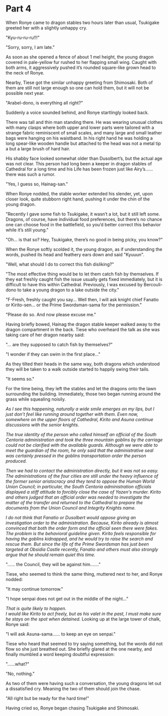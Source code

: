 # Part 4

<!--<sup><a href="#Prim1">1</a></sup>-->

When Ronye came to dragon stables two hours later than usual, Tsukigake greeted her with a slightly unhappy cry.

"Kyu-ru-ru-ru!!!"

"Sorry, sorry, I am late."

As soon as she opened a fence of about 1 mel height, the young dragon covered in pale-yellow fur rushed to her flapping small wing. Caught with both arms, it aggressively pushed it’s rounded square-like grown head to the neck of Ronye.

Nearby, Tiese got the similar unhappy greeting from Shimosaki. Both of them are still not large enough so one can hold them, but it will not be possible next year.

"Arabel-dono, is everything all right?"

Suddenly a voice sounded behind, and Ronye startlingly looked back.

There was tall and thin man standing there. He was wearing unusual clothes with many clasps where both upper and lower parts were tailored with a strange fabric reminiscent of small scales, and many large and small leather bags were hanging on his waistband. In his right hand he was holding a long spear-like wooden handle but attached to the head was not a metal tip a but a large brush of hard hair.

His shabby face looked somewhat older than Dusolbert’s, but the actual age was not clear. This person had long been a keeper in dragon stables of Cathedral for a long time and his Life has been frozen just like Airy’s...... there was such a rumor.

"Yes, I guess so, Hainag-san."

When Ronye nodded, the stable worker extended his slender, yet, upon closer look, quite stubborn right hand, pushing it under the chin of the young dragon.

"Recently I gave some fish to Tsukigake, it wasn’t a lot, but it still left some. Dragons, of course, have individual food preferences, but there’s no chance one can choose food in the battlefield, so you’d better correct this behavior while it’s still young."

"Oh... is that so? Hey, Tsukigake, there’s no good in being picky, you know?"

When the Ronye softly scolded it, the young dragon, as if understanding the words, pushed its head and feathery ears down and said "Kyuuun".

"Well, what should I do to correct this fish disliking?"

"The most effective thing would be to let them catch fish by themselves. If they eat freshly caught fish the issue usually gets fixed immediately, but it is difficult to have this within Cathedral. Previously, I was excused by Bercouli-dono to take a young dragon to a lake outside the city."

"F-Fresh, freshly caught you say... Well then, I will ask knight chief Fanatio or Kirito-sen... or the Prime Swordsman-sama for the permission."

"Please do so. And now please excuse me."

Having briefly bowed, Hainag the dragon stable keeper walked away to the dragon compartment in the back. Tiese who overheard the talk as she was taking care of her dragon nearby said:

"... are they supposed to catch fish by themselves?"

"I wonder if they can swim in the first place..."

As they tilted their heads in the same way, both dragons which understood they will be taken to a walk outside started to happily swing their tails.

"It seems so."

For the time being, they left the stables and let the dragons onto the lawn surrounding the building. Immediately, those two began running around the grass while squealing noisily.

*As I see this happening, naturally a wide smile emerges on my lips, but I just don’t feel like running around together with them. Even now, somewhere on the upper floors of Cathedral, Kirito and Asuna continue discussions with the senior knights.*

*The true identity of the person who called himself an official of the South Centoria administration and took the three mountain goblins by the carriage could not be clarified with the available guards. Although we were able to meet the guardian of the room, he only said that the administrative seal was certainly pressed in the goblins transportation order the person produced.*

*Then we had to contact the administration directly, but it was not so easy. The administrations of the four cities are still under the heavy influence of the former senior aristocracy and they tend to oppose the Human World Union Council; in particular, the South Centoria administration officials displayed a stiff attitude to forcibly close the case of Yazen's murder. Kirito and others judged that an official order was needed to investigate the matter of the transfer and returned to the Cathedral to prepare the documents from the Union Council and Integrity Knights name.*

*I do not think that Fanatio or Dusolbert would oppose giving an investigation order to the administration. Because, Kirito already is almost convinced that both the order form and the official seen there were fakes. The problem is the behavioral guideline given. Kirito feels responsible for having the goblins kidnapped, and he would try to raise the search and rescue them. But since the life of the Prime Swordsman has just been targeted at Obsidia Castle recently, Fanatio and others must also strongly argue that he should remain quiet this time.*

"...... the Council, they will be against him......."

Tiese, who seemed to think the same thing, muttered next to her, and Ronye nodded:

"It may continue tomorrow."

"I hope senpai does not get out in the middle of the night..."

*That is quite likely to happen.  
I would like Kirito to act freely, but as his valet in the past, I must make sure he stays on the spot when detained.* Looking up at the large tower of chalk, Ronye said:

"I will ask Asuna-sama...... to keep an eye on senpai."

Tiese who heard that seemed to try saying something, but the words did not flow so she just breathed out. She briefly glared at the one nearby, and finally mumbled a word keeping doubtful expression:

"……what?"

"No, nothing."

As two of them were having such a conversation, the young dragons let out a dissatisfied cry. Meaning the two of them should join the chase.

"All right but be ready for the hard time!"

Having cried so, Ronye began chasing Tsukigake and Shimosaki.

<!--## Footnotes:

1. <a name="Prim1"></a>.
2. <a name="Prim2"></a>.
3. <a name="Prim3"></a>.
4. <a name="Prim4"></a>.
5. <a name="Prim5"></a>.-->
